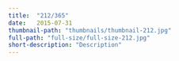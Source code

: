 ```yaml
---
title:  "212/365"
date:   2015-07-31
thumbnail-path: "thumbnails/thumbnail-212.jpg"
full-path: "full-size/full-size-212.jpg"
short-description: "Description"
---
```


